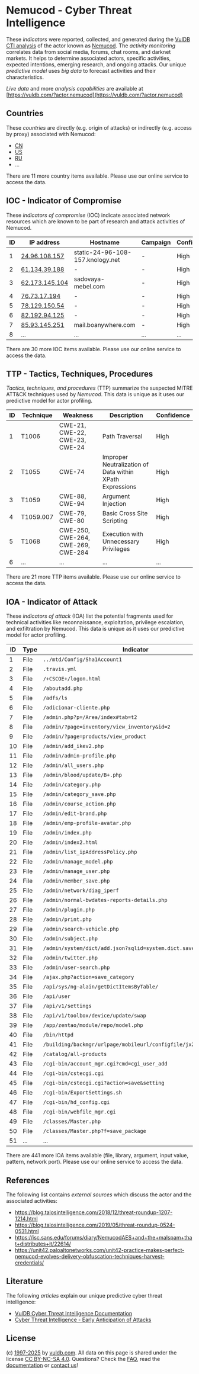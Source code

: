 # Nemucod - Cyber Threat Intelligence

These _indicators_ were reported, collected, and generated during the [VulDB CTI analysis](https://vuldb.com/?kb.cti) of the actor known as [Nemucod](https://vuldb.com/?actor.nemucod). The _activity monitoring_ correlates data from social media, forums, chat rooms, and darknet markets. It helps to determine associated actors, specific activities, expected intentions, emerging research, and ongoing attacks. Our unique _predictive model_ uses _big data_ to forecast activities and their characteristics.

_Live data_ and more _analysis capabilities_ are available at [https://vuldb.com/?actor.nemucod](https://vuldb.com/?actor.nemucod)

## Countries

These _countries_ are directly (e.g. origin of attacks) or indirectly (e.g. access by proxy) associated with Nemucod:

* [CN](https://vuldb.com/?country.cn)
* [US](https://vuldb.com/?country.us)
* [RU](https://vuldb.com/?country.ru)
* ...

There are 11 more country items available. Please use our online service to access the data.

## IOC - Indicator of Compromise

These _indicators of compromise_ (IOC) indicate associated network resources which are known to be part of research and attack activities of Nemucod.

ID | IP address | Hostname | Campaign | Confidence
-- | ---------- | -------- | -------- | ----------
1 | [24.96.108.157](https://vuldb.com/?ip.24.96.108.157) | static-24-96-108-157.knology.net | - | High
2 | [61.134.39.188](https://vuldb.com/?ip.61.134.39.188) | - | - | High
3 | [62.173.145.104](https://vuldb.com/?ip.62.173.145.104) | sadovaya-mebel.com | - | High
4 | [76.73.17.194](https://vuldb.com/?ip.76.73.17.194) | - | - | High
5 | [78.129.150.54](https://vuldb.com/?ip.78.129.150.54) | - | - | High
6 | [82.192.94.125](https://vuldb.com/?ip.82.192.94.125) | - | - | High
7 | [85.93.145.251](https://vuldb.com/?ip.85.93.145.251) | mail.boanywhere.com | - | High
8 | ... | ... | ... | ...

There are 30 more IOC items available. Please use our online service to access the data.

## TTP - Tactics, Techniques, Procedures

_Tactics, techniques, and procedures_ (TTP) summarize the suspected MITRE ATT&CK techniques used by _Nemucod_. This data is unique as it uses our predictive model for actor profiling.

ID | Technique | Weakness | Description | Confidence
-- | --------- | -------- | ----------- | ----------
1 | T1006 | CWE-21, CWE-22, CWE-23, CWE-24 | Path Traversal | High
2 | T1055 | CWE-74 | Improper Neutralization of Data within XPath Expressions | High
3 | T1059 | CWE-88, CWE-94 | Argument Injection | High
4 | T1059.007 | CWE-79, CWE-80 | Basic Cross Site Scripting | High
5 | T1068 | CWE-250, CWE-264, CWE-269, CWE-284 | Execution with Unnecessary Privileges | High
6 | ... | ... | ... | ...

There are 21 more TTP items available. Please use our online service to access the data.

## IOA - Indicator of Attack

These _indicators of attack_ (IOA) list the potential fragments used for technical activities like reconnaissance, exploitation, privilege escalation, and exfiltration by Nemucod. This data is unique as it uses our predictive model for actor profiling.

ID | Type | Indicator | Confidence
-- | ---- | --------- | ----------
1 | File | `../mtd/Config/Sha1Account1` | High
2 | File | `.travis.yml` | Medium
3 | File | `/+CSCOE+/logon.html` | High
4 | File | `/aboutadd.php` | High
5 | File | `/adfs/ls` | Medium
6 | File | `/adicionar-cliente.php` | High
7 | File | `/admin.php?p=/Area/index#tab=t2` | High
8 | File | `/admin/?page=inventory/view_inventory&id=2` | High
9 | File | `/admin/?page=products/view_product` | High
10 | File | `/admin/add_ikev2.php` | High
11 | File | `/admin/admin-profile.php` | High
12 | File | `/admin/all_users.php` | High
13 | File | `/admin/blood/update/B+.php` | High
14 | File | `/admin/category.php` | High
15 | File | `/admin/category_save.php` | High
16 | File | `/admin/course_action.php` | High
17 | File | `/admin/edit-brand.php` | High
18 | File | `/admin/emp-profile-avatar.php` | High
19 | File | `/admin/index.php` | High
20 | File | `/admin/index2.html` | High
21 | File | `/admin/list_ipAddressPolicy.php` | High
22 | File | `/admin/manage_model.php` | High
23 | File | `/admin/manage_user.php` | High
24 | File | `/admin/member_save.php` | High
25 | File | `/admin/network/diag_iperf` | High
26 | File | `/admin/normal-bwdates-reports-details.php` | High
27 | File | `/admin/plugin.php` | High
28 | File | `/admin/print.php` | High
29 | File | `/admin/search-vehicle.php` | High
30 | File | `/admin/subject.php` | High
31 | File | `/admin/system/dict/add.json?sqlid=system.dict.save` | High
32 | File | `/admin/twitter.php` | High
33 | File | `/admin/user-search.php` | High
34 | File | `/ajax.php?action=save_category` | High
35 | File | `/api/sys/ng-alain/getDictItemsByTable/` | High
36 | File | `/api/user` | Medium
37 | File | `/api/v1/settings` | High
38 | File | `/api/v1/toolbox/device/update/swap` | High
39 | File | `/app/zentao/module/repo/model.php` | High
40 | File | `/bin/httpd` | Medium
41 | File | `/building/backmgr/urlpage/mobileurl/configfile/jx2_config.ini` | High
42 | File | `/catalog/all-products` | High
43 | File | `/cgi-bin/account_mgr.cgi?cmd=cgi_user_add` | High
44 | File | `/cgi-bin/cstecgi.cgi` | High
45 | File | `/cgi-bin/cstecgi.cgi?action=save&setting` | High
46 | File | `/cgi-bin/ExportSettings.sh` | High
47 | File | `/cgi-bin/hd_config.cgi` | High
48 | File | `/cgi-bin/webfile_mgr.cgi` | High
49 | File | `/classes/Master.php` | High
50 | File | `/classes/Master.php?f=save_package` | High
51 | ... | ... | ...

There are 441 more IOA items available (file, library, argument, input value, pattern, network port). Please use our online service to access the data.

## References

The following list contains _external sources_ which discuss the actor and the associated activities:

* https://blog.talosintelligence.com/2018/12/threat-roundup-1207-1214.html
* https://blog.talosintelligence.com/2019/05/threat-roundup-0524-0531.html
* https://isc.sans.edu/forums/diary/NemucodAES+and+the+malspam+that+distributes+it/22614/
* https://unit42.paloaltonetworks.com/unit42-practice-makes-perfect-nemucod-evolves-delivery-obfuscation-techniques-harvest-credentials/

## Literature

The following _articles_ explain our unique predictive cyber threat intelligence:

* [VulDB Cyber Threat Intelligence Documentation](https://vuldb.com/?kb.cti)
* [Cyber Threat Intelligence - Early Anticipation of Attacks](https://www.scip.ch/en/?labs.20201022)

## License

(c) [1997-2025](https://vuldb.com/?kb.changelog) by [vuldb.com](https://vuldb.com/?kb.about). All data on this page is shared under the license [CC BY-NC-SA 4.0](https://creativecommons.org/licenses/by-nc-sa/4.0/). Questions? Check the [FAQ](https://vuldb.com/?kb.faq), read the [documentation](https://vuldb.com/?kb) or [contact us](https://vuldb.com/?contact)!
